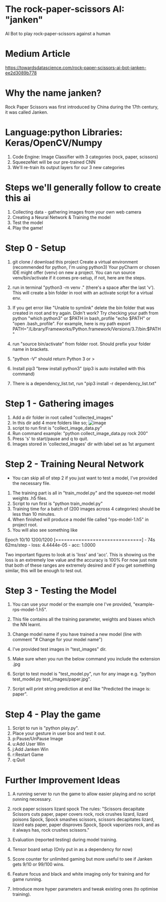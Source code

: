 # The rock-paper-scissors AI: "janken"
AI Bot to play rock-paper-scissors against a human

# Medium Article
https://towardsdatascience.com/rock-paper-scissors-ai-bot-janken-ee2d3089b778

# Why the name janken?
Rock Paper Scissors was first introduced by China during the 17th century, it was called Janken.

# Language:python Libraries: Keras/OpenCV/Numpy
1. Code Engine: Image Classifier with 3 categories (rock, paper, scissors)
2. SqueezeNet will be our pre-trained CNN 
3. We'll re-train its output layers for our 3 new categories

# Steps we'll generally follow to create this ai
1. Collecting data - gathering images from your own web camera
2. Creating a Neural Network & Training the model
3. Test the model
4. Play the game!

# Step 0 - Setup
1. git clone / download this project
Create a virtual environment (recommended for python, I'm using python3) 
Your pyCharm or chosen IDE might offer (venv) on new a project.
You can run source venv/bin/activate if it comes pre-setup, if not, here are the steps.
2. run in terminal "python3 -m venv ." (there's a space after the last 'v'). This will create
a bin folder in root with an activate script for a virtual env.

3. If you get error like "Unable to symlink" delete the bin folder that was created in root and try again. Didn't work? 
Try checking your path from python "which python3" or $PATH in bash_profile "echo $PATH" or "open .bash_profile".
For example, here is my path export PATH="/Library/Frameworks/Python.framework/Versions/3.7/bin:$PATH"

4. run "source bin/activate" from folder root. Should prefix your folder name in brackets.
5. "python -V" should return Python 3 or >
6. Install pip3 "brew install python3" (pip3 is auto installed with this command)
7. There is a dependency_list.txt, run "pip3 install -r dependency_list.txt"

# Step 1 - Gathering images
1. Add a dir folder in root called "collected_images"
2. In this dir add 4 more folders like so; 
![image](https://user-images.githubusercontent.com/8710774/110144959-d713ca00-7dd0-11eb-854b-e90e3d1e150e.png)
3.  script to run first is "collect_image_data.py"
4. Run command example: "python collect_image_data.py rock 200"
5. Press 's' to start/pause and q to quit.
6. Images stored in 'collected_images' dir with label set as 1st argument

# Step 2 - Training Neural Network
* You can skip all of step 2 if you just want to test a model, I've provided the necessary file.
1. The training part is all in "train_model.py" and the squeeze-net model weights .h5 files.
2. Script to run first is "python train_model.py"
3. Training time for a batch of (200 images across 4 categories) should be less than 10 minutes.
4. When finished will produce a model file called "rps-model-1.h5" in project root.
5. You will also see something like 

Epoch 10/10
1200/1200 [==============================] - 74s 62ms/step - loss: 4.4444e-05 - acc: 1.0000

Two important figures to look at is 'loss' and 'acc'.
This is showing us the loss is an extremely low value and the accuracy is 100%
For now just note that both of these ranges are extremely desired and if you get 
something similar, this will be enough to test out.

# Step 3 - Testing the Model
1. You can use your model or the example one I've provided, "example-rps-model-1.h5".

2. This file contains all the training parameter, weights and biases which the NN learnt.
3. Change model name if you have trained a new model (line with comment "# Change for your model name")
3. I've provided test images in "test_images" dir.
4. Make sure when you run the below command you include the extension .jpg
4. Script to test model is "test_model.py", run for any image e.g. "python test_model.py test_images/paper.jpg".
6. Script will print string prediction at end like "Predicted the image is: paper".

# Step 4 - Play the game
1. Script to run is "python play.py".
2. Place your gesture in user box and test it out.
3. p:Pause/UnPause Image    
4. u:Add User Win
5. j:Add Janken Win
6. r:Restart Game
7. q:Quit

# Further Improvement Ideas
1. A running server to run the game to allow easier playing and no script running necessary.

2. rock paper scissors lizard spock
The rules: "Scissors decapitate Scissors cuts paper, paper covers rock, rock crushes lizard, 
lizard poisons Spock, Spock smashes scissors, scissors decapitates lizard, lizard eats paper, 
paper disproves Spock, Spock vaporizes rock, and as it always has, rock crushes scissors."

3. Evaluation (reported testing) during model training.
4. Tensor board setup (Only put in as a dependency for now)
5. Score counter for unlimited gaming but more useful to see if Janken gets 9/10 or 99/100 wins.
6. Feature focus and black and white imaging only for training and for game running.
7. Introduce more hyper parameters and tweak existing ones (to optimise training).



